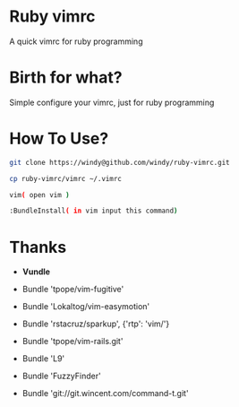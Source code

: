 Ruby vimrc
==========

A quick vimrc for ruby programming

Birth for what?
=======

Simple configure your vimrc, just for ruby programming


How To Use?
=========
```bash
git clone https://windy@github.com/windy/ruby-vimrc.git

cp ruby-vimrc/vimrc ~/.vimrc

vim( open vim )

:BundleInstall( in vim input this command)
```

Thanks
===========

 * **Vundle**

 * Bundle 'tpope/vim-fugitive'
 * Bundle 'Lokaltog/vim-easymotion'
 * Bundle 'rstacruz/sparkup', {'rtp': 'vim/'}
 * Bundle 'tpope/vim-rails.git'
 * Bundle 'L9'
 * Bundle 'FuzzyFinder'
 * Bundle 'git://git.wincent.com/command-t.git'
